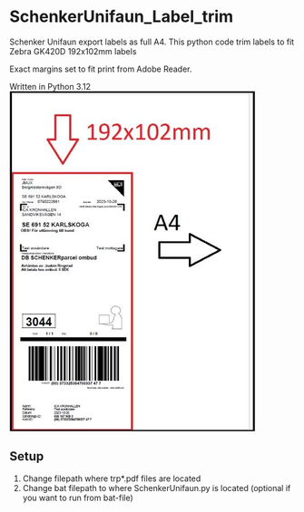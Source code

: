 # SchenkerUnifaun_Label_trim
Schenker Unifaun export labels as full A4. This python code trim labels to fit Zebra GK420D 192x102mm labels

Exact margins set to fit print from Adobe Reader.

Written in Python 3.12
![alt text](a4trim.jpg)
## Setup
1. Change filepath where trp*.pdf files are located
2. Change bat filepath to where SchenkerUnifaun.py is located (optional if you want to run from bat-file)
